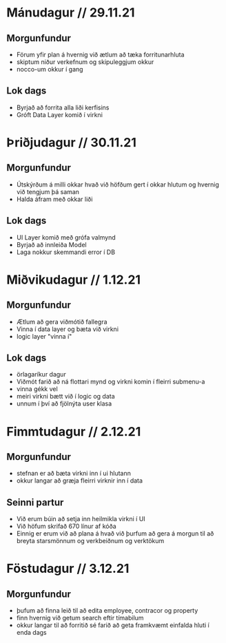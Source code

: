 # Mánudagur // 29.11.21
## Morgunfundur
- Förum yfir plan á hvernig við ætlum að tæka forritunarhluta
- skiptum niður verkefnum og skipuleggjum okkur
- nocco-um okkur í gang

## Lok dags
- Byrjað að forrita alla liði kerfisins
- Gróft Data Layer komið í virkni


# Þriðjudagur // 30.11.21
## Morgunfundur
- Útskýrðum á milli okkar hvað við höfðum gert í okkar hlutum og hvernig við tengjum þá saman
- Halda áfram með okkar liði

## Lok dags
- UI Layer komið með grófa valmynd
- Byrjað að innleiða Model
- Laga nokkur skemmandi error í DB

# Miðvikudagur // 1.12.21

## Morgunfundur
- Ætlum að gera viðmótið fallegra
- Vinna í data layer og bæta við virkni 
- logic layer "vinna í"
## Lok dags
- örlagaríkur dagur
- Viðmót farið að ná flottari mynd og virkni komin í fleirri submenu-a
- vinna gékk vel
- meiri virkni bætt við í logic og data
- unnum í því að fjölnýta user klasa

# Fimmtudagur // 2.12.21
## Morgunfundur
- stefnan er að bæta virkni inn í ui hlutann
- okkur langar að græja fleirri virknir inn í data

## Seinni partur 
- Við erum búin að setja inn heilmikla virkni í UI
- Við höfum skrifað 670 línur af kóða
- Einnig er erum við að plana á hvað við þurfum að gera á morgun til að breyta starsmönnum og verkbeiðnum og verktökum

# Föstudagur // 3.12.21
## Morgunfundur
- þufum að finna leið til að edita employee, contracor og property
- finn hvernig við getum search eftir tímabilum
- okkur langar til að forritið sé farið að geta framkvæmt einfalda hluti í enda dags
